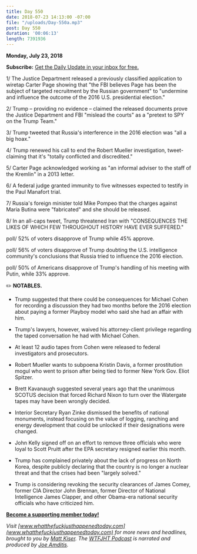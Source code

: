 ```yaml
---
title: Day 550
date: 2018-07-23 14:13:00 -07:00
file: "/uploads/Day-550a.mp3"
post: Day 550
duration: '00:06:13'
length: 7391936
---
```


**Monday, July 23, 2018**

**Subscribe:** [Get the Daily Update in your inbox for free.](https://whatthefuckjusthappenedtoday.com/subscribe/)

1/ The Justice Department released a previously classified application to wiretap Carter Page showing that "the FBI believes Page has been the subject of targeted recruitment by the Russian government" to "undermine and influence the outcome of the 2016 U.S. presidential election."

2/ Trump – providing no evidence – claimed the released documents prove the Justice Department and FBI "mislead the courts" as a "pretext to SPY on the Trump Team."

3/ Trump tweeted that Russia's interference in the 2016 election was "all a big hoax."

4/ Trump renewed his call to end the Robert Mueller investigation, tweet-claiming that it's "totally conflicted and discredited."

5/ Carter Page acknowledged working as "an informal adviser to the staff of the Kremlin" in a 2013 letter.

6/ A federal judge granted immunity to five witnesses expected to testify in the Paul Manafort trial.

7/ Russia's foreign minister told Mike Pompeo that the charges against Maria Butina were "fabricated" and she should be released.

8/ In an all-caps tweet, Trump threatened Iran with "CONSEQUENCES THE LIKES OF WHICH FEW THROUGHOUT HISTORY HAVE EVER SUFFERED."

poll/ 52% of voters disapprove of Trump while 45% approve.

poll/ 56% of voters disapprove of Trump doubting the U.S. intelligence community's conclusions that Russia tried to influence the 2016 election.

poll/ 50% of Americans disapprove of Trump's handling of his meeting with Putin, while 33% approve.

✏️ **NOTABLES.**

* Trump suggested that there could be consequences for Michael Cohen for recording a discussion they had two months before the 2016 election about paying a former Playboy model who said she had an affair with him.

* Trump's lawyers, however, waived his attorney-client privilege regarding the taped conversation he had with Michael Cohen.

* At least 12 audio tapes from Cohen were released to federal investigators and prosecutors.

* Robert Mueller wants to subpoena Kristin Davis, a former prostitution mogul who went to prison after being tied to former New York Gov. Eliot Spitzer.

* Brett Kavanaugh suggested several years ago that the unanimous SCOTUS decision that forced Richard Nixon to turn over the Watergate tapes may have been wrongly decided.

* Interior Secretary Ryan Zinke dismissed the benefits of national monuments, instead focusing on the value of logging, ranching and energy development that could be unlocked if their designations were changed.

* John Kelly signed off on an effort to remove three officials who were loyal to Scott Pruitt after the EPA secretary resigned earlier this month.

* Trump has complained privately about the lack of progress on North Korea, despite publicly declaring that the country is no longer a nuclear threat and that the crises had been "largely solved."

* Trump is considering revoking the security clearances of James Comey, former CIA Director John Brennan, former Director of National Intelligence James Clapper, and other Obama-era national security officials who have criticized him.

**[Become a supporting member today!](https://whatthefuckjusthappenedtoday.com/membership/?utm_source=2017\+Donors&utm_campaign=8dccd905d9-&utm_medium=email&utm_term=0_3bd36f654c-8dccd905d9-169730397)**

*Visit [www.whatthefuckjusthappenedtoday.com](www.whatthefuckjusthappenedtoday.com) for more news and headlines, brought to you by [Matt Kiser](https://twitter.com/Matt_Kiser). The [WTFJHT Podcast](https://whatthefuckjusthappenedtoday.com/podcasts/) is narrated and produced by [Joe Amditis](https://twitter.com/jsamditis).*